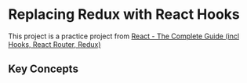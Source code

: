 # Replacing Redux with React Hooks

This project is a practice project from [React - The Complete Guide (incl Hooks, React Router, Redux)](https://www.udemy.com/course/react-the-complete-guide-incl-redux/)

## Key Concepts


